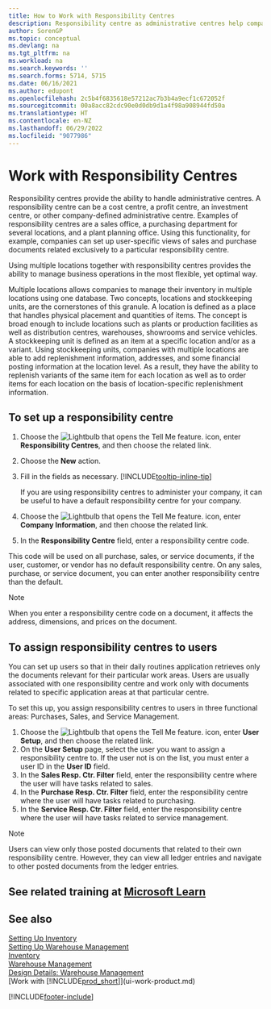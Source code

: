 ```yaml
---
title: How to Work with Responsibility Centres
description: Responsibility centre as administrative centres help companies set up user-specific views of sales and purchase documents related exclusively to each centre.
author: SorenGP
ms.topic: conceptual
ms.devlang: na
ms.tgt_pltfrm: na
ms.workload: na
ms.search.keywords: ''
ms.search.forms: 5714, 5715
ms.date: 06/16/2021
ms.author: edupont
ms.openlocfilehash: 2c5b4f6835618e57212ac7b3b4a9ecf1c672052f
ms.sourcegitcommit: 00a8acc82cdc90e0d0db9d1a4f98a908944fd50a
ms.translationtype: HT
ms.contentlocale: en-NZ
ms.lasthandoff: 06/29/2022
ms.locfileid: "9077986"
---
```

# <a name="work-with-responsibility-centers"></a>Work with Responsibility Centres

Responsibility centres provide the ability to handle administrative centres. A responsibility centre can be a cost centre, a profit centre, an investment centre, or other company-defined administrative centre. Examples of responsibility centres are a sales office, a purchasing department for several locations, and a plant planning office. Using this functionality, for example, companies can set up user-specific views of sales and purchase documents related exclusively to a particular responsibility centre.  

Using multiple locations together with responsibility centres provides the ability to manage business operations in the most flexible, yet optimal way.

Multiple locations allows companies to manage their inventory in multiple locations using one database. Two concepts, locations and stockkeeping units, are the cornerstones of this granule. A location is defined as a place that handles physical placement and quantities of items. The concept is broad enough to include locations such as plants or production facilities as well as distribution centres, warehouses, showrooms and service vehicles. A stockkeeping unit is defined as an item at a specific location and/or as a variant. Using stockkeeping units, companies with multiple locations are able to add replenishment information, addresses, and some financial posting information at the location level. As a result, they have the ability to replenish variants of the same item for each location as well as to order items for each location on the basis of location-specific replenishment information.  

## <a name="to-set-up-a-responsibility-center"></a>To set up a responsibility centre

1. Choose the ![Lightbulb that opens the Tell Me feature.](media/ui-search/search_small.png "Tell me what you want to do") icon, enter **Responsibility Centres**, and then choose the related link.  
2. Choose the **New** action.  
3. Fill in the fields as necessary. [!INCLUDE[tooltip-inline-tip](includes/tooltip-inline-tip_md.md)]  

    If you are using responsibility centres to administer your company, it can be useful to have a default responsibility centre for your company.
4. Choose the ![Lightbulb that opens the Tell Me feature.](media/ui-search/search_small.png "Tell me what you want to do") icon, enter **Company Information**, and then choose the related link.
5. In the **Responsibility Centre** field, enter a responsibility centre code.

This code will be used on all purchase, sales, or service documents, if the user, customer, or vendor has no default responsibility centre. On any sales, purchase, or service document, you can enter another responsibility centre than the default.

> [!NOTE]  
> When you enter a responsibility centre code on a document, it affects the address, dimensions, and prices on the document.  

## <a name="to-assign-responsibility-centers-to-users"></a>To assign responsibility centres to users

You can set up users so that in their daily routines application retrieves only the documents relevant for their particular work areas. Users are usually associated with one responsibility centre and work only with documents related to specific application areas at that particular centre.  

To set this up, you assign responsibility centres to users in three functional areas: Purchases, Sales, and Service Management.  

1. Choose the ![Lightbulb that opens the Tell Me feature.](media/ui-search/search_small.png "Tell me what you want to do") icon, enter **User Setup**, and then choose the related link.  
2. On the **User Setup** page, select the user you want to assign a responsibility centre to. If the user not is on the list, you must enter a user ID in the **User ID** field.  
3. In the **Sales Resp. Ctr. Filter** field, enter the responsibility centre where the user will have tasks related to sales.  
4. In the **Purchase Resp. Ctr. Filter** field, enter the responsibility centre where the user will have tasks related to purchasing.  
5. In the **Service Resp. Ctr. Filter** field, enter the responsibility centre where the user will have tasks related to service management.  

> [!NOTE]  
> Users can view only those posted documents that related to their own responsibility centre. However, they can view all ledger entries and navigate to other posted documents from the ledger entries.

## <a name="see-related-training-at-microsoft-learn"></a>See related training at [Microsoft Learn](/learn/modules/set-up-responsibility-centers/)

## <a name="see-also"></a>See also

[Setting Up Inventory](inventory-setup-inventory.md)  
[Setting Up Warehouse Management](warehouse-setup-warehouse.md)  
[Inventory](inventory-manage-inventory.md)  
[Warehouse Management](warehouse-manage-warehouse.md)  
[Design Details: Warehouse Management](design-details-warehouse-management.md)  
[Work with [!INCLUDE[prod_short](includes/prod_short.md)]](ui-work-product.md)  


[!INCLUDE[footer-include](includes/footer-banner.md)]